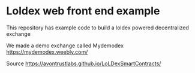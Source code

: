 # Loldex web front end example

This repository has example code to build a loldex powered decentralized exchange

We made a demo exchange called Mydemodex https://mydemodex.weebly.com/

Source https://avontrustlabs.github.io/LoLDexSmartContracts/




